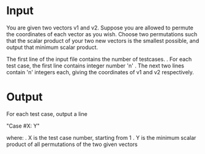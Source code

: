 # Input 

You are given two vectors v1 and v2.
Suppose you are allowed to permute the coordinates of each vector as you wish.
Choose two permutations such that the scalar product of your two new vectors is the smallest possible, and output that minimum scalar product.

The first line of the input file contains the number of testcases.
. For each test case, the first line contains integer number 'n'
. The next two lines contain 'n' integers each, giving the coordinates of v1 and v2 respectively.

# Output

For each test case, output a line

"Case #X: Y"

where:
 . X is the test case number, starting from 1 
 . Y is the minimum scalar product of all permutations of the two given vectors
